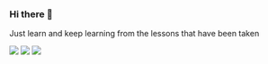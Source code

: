 ### Hi there 👋

Just learn and keep learning from the lessons that have been taken

![](https://github-profile-summary-cards.vercel.app/api/cards/profile-details?username=mohamad-supangat&theme=vue)
![](https://github-profile-summary-cards.vercel.app/api/cards/most-commit-language?username=mohamad-supangat&theme=vue)
![](https://github-readme-stats.vercel.app/api?username=mohamad-supangat&show_icons=true&theme=vue)
